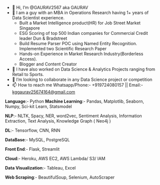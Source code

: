 - 👋 Hi, I’m @GAURAV2567 aka GAURAV
- 👀 I am a guy with an MBA in Operations Research having 1+ years of Data Scientist experience.
    - Built a Market Intelligence product(HR) for Job Street Market Singapore
    - ESG Scoring of top 500 Indian companies for Commercial Credit leader Dun & Bradstreet
    - Build Resume Parser POC using Named Entity Recognition. Implemented two Scientific Research Paper
    - Hands-on Experience in Market Research Industry(Borderless Access). 
    - Blogger and Content Creator   
- 🌱 I have also worked on Data Science & Analytics Projects ranging from Retail to Sports.
- 💞️ I’m looking to collaborate in any Data Science project or competition
- 📫 How to reach me Whatsapp/Phone:- +919724080157 || Email:- kggaurav25674164@gmail.com

**Language**:- Python
**Machine Learning**:- Pandas, Matplotlib, Seaborn, Numpy, Sci-kit Learn, Statsmodel

**NLP**:- NLTK, Spacy, NER, word2vec, Sentiment Analysis, Information Extraction, Text Analysis, Knowledge Graph ( Neo4j )

**DL**:- Tensorflow, CNN, RNN

**DataBase**:- MySQL, PostgreSQL

**Front End**:- Flask, Streamlit

**Cloud**:- Heroku, AWS EC2, AWS Lambda/ S3/ IAM

**Data Visualization**:- Tableau, Excel

**Web Scraping**:- BeautifulSoup, Selenium, AutoScraper

<!---
GAURAV2567/GAURAV2567 is a ✨ special ✨ repository because its `README.md` (this file) appears on your GitHub profile.
You can click the Preview link to take a look at your changes.
--->
